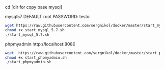 cd [dir for copy base mysql]

mysql57 DEFAULT root PASSWORD: testo
```sh
wget https://raw.githubusercontent.com/sergnikol/docker/master/start_mysql_5.7.sh
chmod +x start_mysql_5.7.sh
./start_mysql_5.7.sh
```

phpmyadmin http://localhost:8080
```sh
wget  https://raw.githubusercontent.com/sergnikol/docker/master/start_phpmyadmin.sh
chmod +x start_phpmyadmin.sh
./start_phpmyadmin.sh
```
